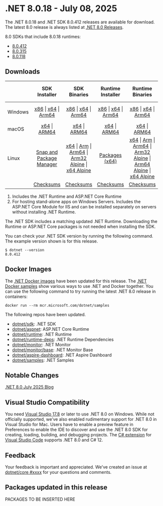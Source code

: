 # .NET 8.0.18 - July 08, 2025

The .NET 8.0.18 and .NET SDK 8.0.412 releases are available for download. The latest 8.0 release is always listed at [.NET 8.0 Releases](../README.md).

8.0 SDKs that include 8.0.18 runtimes:

* [8.0.412][8.0.412]
* [8.0.315][8.0.315]
* [8.0.118][8.0.118]

## Downloads

|           | SDK Installer                        | SDK Binaries                 | Runtime Installer                                        | Runtime Binaries                                 | ASP.NET Core Runtime           |Windows Desktop Runtime          |
| --------- | :------------------------------------------:     | :----------------------:                 | :---------------------------:                            | :-------------------------:                      | :-----------------:            | :-----------------:            |
| Windows   | [x86][dotnet-sdk-win-x86.exe] \| [x64][dotnet-sdk-win-x64.exe] \| [Arm64][dotnet-sdk-win-arm64.exe] | [x86][dotnet-sdk-win-x86.zip] \| [x64][dotnet-sdk-win-x64.zip] \|  [Arm64][dotnet-sdk-win-arm64.zip] | [x86][dotnet-runtime-win-x86.exe] \| [x64][dotnet-runtime-win-x64.exe] \| [Arm64][dotnet-runtime-win-arm64.exe] | [x86][dotnet-runtime-win-x86.zip] \| [x64][dotnet-runtime-win-x64.zip] \| [Arm64][dotnet-runtime-win-arm64.zip] | [x86][aspnetcore-runtime-win-x86.exe] \| [x64][aspnetcore-runtime-win-x64.exe] \| [Hosting Bundle][dotnet-hosting-win.exe] | [x86][windowsdesktop-runtime-win-x86.exe] \| [x64][windowsdesktop-runtime-win-x64.exe] \| [Arm64][windowsdesktop-runtime-win-arm64.exe] |
| macOS     | [x64][dotnet-sdk-osx-x64.pkg] \| [ARM64][dotnet-sdk-osx-arm64.pkg] | [x64][dotnet-sdk-osx-x64.tar.gz] \| [ARM64][dotnet-sdk-osx-arm64.tar.gz]  | [x64][dotnet-runtime-osx-x64.pkg] \| [ARM64][dotnet-runtime-osx-arm64.pkg] | [x64][dotnet-runtime-osx-x64.tar.gz] \| [ARM64][dotnet-runtime-osx-arm64.tar.gz]| [x64][aspnetcore-runtime-osx-x64.tar.gz] \| [ARM64][aspnetcore-runtime-osx-arm64.tar.gz] | - |
| Linux     |  [Snap and Package Manager](../install-linux.md)  | [x64][dotnet-sdk-linux-x64.tar.gz] \| [Arm][dotnet-sdk-linux-arm.tar.gz]  \| [Arm64][dotnet-sdk-linux-arm64.tar.gz] \| [Arm32 Alpine][dotnet-sdk-linux-musl-arm.tar.gz]  \| [x64 Alpine][dotnet-sdk-linux-musl-x64.tar.gz] | [Packages (x64)][linux-packages] | [x64][dotnet-runtime-linux-x64.tar.gz] \| [Arm][dotnet-runtime-linux-arm.tar.gz] \| [Arm64][dotnet-runtime-linux-arm64.tar.gz] \| [Arm32 Alpine][dotnet-runtime-linux-musl-arm.tar.gz] \| [Arm64 Alpine][dotnet-runtime-linux-musl-arm64.tar.gz] \| [x64 Alpine][dotnet-runtime-linux-musl-x64.tar.gz]  | [x64][aspnetcore-runtime-linux-x64.tar.gz]  \| [Arm][aspnetcore-runtime-linux-arm.tar.gz] \| [Arm64][aspnetcore-runtime-linux-arm64.tar.gz] \| [x64 Alpine][aspnetcore-runtime-linux-musl-x64.tar.gz] | - |
|  | [Checksums][checksums-sdk]                             | [Checksums][checksums-sdk]                                      | [Checksums][checksums-runtime]                             | [Checksums][checksums-runtime]  | [Checksums][checksums-runtime]  | [Checksums][checksums-runtime] |

1. Includes the .NET Runtime and ASP.NET Core Runtime
2. For hosting stand-alone apps on Windows Servers. Includes the ASP.NET Core Module for IIS and can be installed separately on servers without installing .NET Runtime.

The .NET SDK includes a matching updated .NET Runtime. Downloading the Runtime or ASP.NET Core packages is not needed when installing the SDK.

You can check your .NET SDK version by running the following command. The example version shown is for this release.

```console
$ dotnet --version
8.0.412
```

## Docker Images

The [.NET Docker images](https://hub.docker.com/_/microsoft-dotnet) have been updated for this release. The [.NET Docker samples](https://github.com/dotnet/dotnet-docker/blob/main/samples/README.md) show various ways to use .NET and Docker together. You can use the following command to try running the latest .NET 8.0 release in containers:

```console
docker run --rm mcr.microsoft.com/dotnet/samples
```

The following repos have been updated.

* [dotnet/sdk](https://github.com/dotnet/dotnet-docker/blob/main/README.sdk.md): .NET SDK
* [dotnet/aspnet](https://github.com/dotnet/dotnet-docker/blob/main/README.aspnet.md): ASP.NET Core Runtime
* [dotnet/runtime](https://github.com/dotnet/dotnet-docker/blob/main/README.runtime.md): .NET Runtime
* [dotnet/runtime-deps](https://github.com/dotnet/dotnet-docker/blob/main/README.runtime.md): .NET Runtime Dependencies
* [dotnet/monitor](https://github.com/dotnet/dotnet-docker/blob/main/README.monitor.md): .NET Monitor
* [dotnet/monitor/base](https://github.com/dotnet/dotnet-docker/blob/main/README.monitor-base.md): .NET Monitor Base
* [dotnet/aspire-dashboard](https://github.com/dotnet/dotnet-docker/blob/main/README.aspire-dashboard.md): .NET Aspire Dashboard
* [dotnet/samples](https://github.com/dotnet/dotnet-docker/blob/main/README.samples.md): .NET Samples

## Notable Changes

 [.NET 8.0 July 2025 Blog][dotnet-blog]

## Visual Studio Compatibility

You need [Visual Studio 17.8](https://visualstudio.microsoft.com) or later to use .NET 8.0 on Windows. While not officially supported, we’ve also enabled rudimentary support for .NET 8.0 in Visual Studio for Mac. Users have to enable a preview feature in Preferences to enable the IDE to discover and use the .NET 8.0 SDK for creating, loading, building, and debugging projects. The [C# extension](https://code.visualstudio.com/docs/languages/dotnet) for [Visual Studio Code](https://code.visualstudio.com/) supports .NET 8.0 and C# 12.

## Feedback

Your feedback is important and appreciated. We've created an issue at [dotnet/core #xxxx](https://github.com/dotnet/core/issues/xxxx) for your questions and comments.

[8.0.412]: 8.0.18.md
[8.0.315]: 8.0.315.md
[8.0.118]: 8.0.118.md

[checksums-runtime]: https://builds.dotnet.microsoft.com/dotnet/checksums/8.0.18-sha.txt
[checksums-sdk]: https://builds.dotnet.microsoft.com/dotnet/checksums/8.0.18-sha.txt

[dotnet-blog]: https://devblogs.microsoft.com/dotnet/dotnet-and-dotnet-framework-july-2025-servicing-updates/

[linux-packages]: ../install-linux.md

## Packages updated in this release

PACKAGES TO BE INSERTED HERE

[//]: # ( Runtime 8.0.18)
[dotnet-runtime-linux-arm.tar.gz]: https://builds.dotnet.microsoft.com/dotnet/Runtime/8.0.18/dotnet-runtime-8.0.18-linux-arm.tar.gz
[dotnet-runtime-linux-arm64.tar.gz]: https://builds.dotnet.microsoft.com/dotnet/Runtime/8.0.18/dotnet-runtime-8.0.18-linux-arm64.tar.gz
[dotnet-runtime-linux-musl-arm.tar.gz]: https://builds.dotnet.microsoft.com/dotnet/Runtime/8.0.18/dotnet-runtime-8.0.18-linux-musl-arm.tar.gz
[dotnet-runtime-linux-musl-arm64.tar.gz]: https://builds.dotnet.microsoft.com/dotnet/Runtime/8.0.18/dotnet-runtime-8.0.18-linux-musl-arm64.tar.gz
[dotnet-runtime-linux-musl-x64.tar.gz]: https://builds.dotnet.microsoft.com/dotnet/Runtime/8.0.18/dotnet-runtime-8.0.18-linux-musl-x64.tar.gz
[dotnet-runtime-linux-x64.tar.gz]: https://builds.dotnet.microsoft.com/dotnet/Runtime/8.0.18/dotnet-runtime-8.0.18-linux-x64.tar.gz
[dotnet-runtime-osx-arm64.pkg]: https://builds.dotnet.microsoft.com/dotnet/Runtime/8.0.18/dotnet-runtime-8.0.18-osx-arm64.pkg
[dotnet-runtime-osx-arm64.tar.gz]: https://builds.dotnet.microsoft.com/dotnet/Runtime/8.0.18/dotnet-runtime-8.0.18-osx-arm64.tar.gz
[dotnet-runtime-osx-x64.pkg]: https://builds.dotnet.microsoft.com/dotnet/Runtime/8.0.18/dotnet-runtime-8.0.18-osx-x64.pkg
[dotnet-runtime-osx-x64.tar.gz]: https://builds.dotnet.microsoft.com/dotnet/Runtime/8.0.18/dotnet-runtime-8.0.18-osx-x64.tar.gz
[dotnet-runtime-win-arm64.exe]: https://builds.dotnet.microsoft.com/dotnet/Runtime/8.0.18/dotnet-runtime-8.0.18-win-arm64.exe
[dotnet-runtime-win-arm64.zip]: https://builds.dotnet.microsoft.com/dotnet/Runtime/8.0.18/dotnet-runtime-8.0.18-win-arm64.zip
[dotnet-runtime-win-x64.exe]: https://builds.dotnet.microsoft.com/dotnet/Runtime/8.0.18/dotnet-runtime-8.0.18-win-x64.exe
[dotnet-runtime-win-x64.zip]: https://builds.dotnet.microsoft.com/dotnet/Runtime/8.0.18/dotnet-runtime-8.0.18-win-x64.zip
[dotnet-runtime-win-x86.exe]: https://builds.dotnet.microsoft.com/dotnet/Runtime/8.0.18/dotnet-runtime-8.0.18-win-x86.exe
[dotnet-runtime-win-x86.zip]: https://builds.dotnet.microsoft.com/dotnet/Runtime/8.0.18/dotnet-runtime-8.0.18-win-x86.zip

[//]: # ( WindowsDesktop 8.0.18)
[windowsdesktop-runtime-win-arm64.exe]: https://builds.dotnet.microsoft.com/dotnet/WindowsDesktop/8.0.18/windowsdesktop-runtime-8.0.18-win-arm64.exe
[windowsdesktop-runtime-win-x64.exe]: https://builds.dotnet.microsoft.com/dotnet/WindowsDesktop/8.0.18/windowsdesktop-runtime-8.0.18-win-x64.exe
[windowsdesktop-runtime-win-x86.exe]: https://builds.dotnet.microsoft.com/dotnet/WindowsDesktop/8.0.18/windowsdesktop-runtime-8.0.18-win-x86.exe

[//]: # ( ASP 8.0.18)
[aspnetcore-runtime-linux-arm.tar.gz]: https://builds.dotnet.microsoft.com/dotnet/aspnetcore/Runtime/8.0.18/aspnetcore-runtime-8.0.18-linux-arm.tar.gz
[aspnetcore-runtime-linux-arm64.tar.gz]: https://builds.dotnet.microsoft.com/dotnet/aspnetcore/Runtime/8.0.18/aspnetcore-runtime-8.0.18-linux-arm64.tar.gz
[aspnetcore-runtime-linux-musl-x64.tar.gz]: https://builds.dotnet.microsoft.com/dotnet/aspnetcore/Runtime/8.0.18/aspnetcore-runtime-8.0.18-linux-musl-x64.tar.gz
[aspnetcore-runtime-linux-x64.tar.gz]: https://builds.dotnet.microsoft.com/dotnet/aspnetcore/Runtime/8.0.18/aspnetcore-runtime-8.0.18-linux-x64.tar.gz
[aspnetcore-runtime-osx-arm64.tar.gz]: https://builds.dotnet.microsoft.com/dotnet/aspnetcore/Runtime/8.0.18/aspnetcore-runtime-8.0.18-osx-arm64.tar.gz
[aspnetcore-runtime-osx-x64.tar.gz]: https://builds.dotnet.microsoft.com/dotnet/aspnetcore/Runtime/8.0.18/aspnetcore-runtime-8.0.18-osx-x64.tar.gz
[aspnetcore-runtime-win-x64.exe]: https://builds.dotnet.microsoft.com/dotnet/aspnetcore/Runtime/8.0.18/aspnetcore-runtime-8.0.18-win-x64.exe
[aspnetcore-runtime-win-x86.exe]: https://builds.dotnet.microsoft.com/dotnet/aspnetcore/Runtime/8.0.18/aspnetcore-runtime-8.0.18-win-x86.exe
[dotnet-hosting-win.exe]: https://builds.dotnet.microsoft.com/dotnet/aspnetcore/Runtime/8.0.18/dotnet-hosting-8.0.18-win.exe

[//]: # ( SDK 8.0.412)
[dotnet-sdk-linux-arm.tar.gz]: https://builds.dotnet.microsoft.com/dotnet/Sdk/8.0.412/dotnet-sdk-8.0.412-linux-arm.tar.gz
[dotnet-sdk-linux-arm64.tar.gz]: https://builds.dotnet.microsoft.com/dotnet/Sdk/8.0.412/dotnet-sdk-8.0.412-linux-arm64.tar.gz
[dotnet-sdk-linux-musl-arm.tar.gz]: https://builds.dotnet.microsoft.com/dotnet/Sdk/8.0.412/dotnet-sdk-8.0.412-linux-musl-arm.tar.gz
[dotnet-sdk-linux-musl-x64.tar.gz]: https://builds.dotnet.microsoft.com/dotnet/Sdk/8.0.412/dotnet-sdk-8.0.412-linux-musl-x64.tar.gz
[dotnet-sdk-linux-x64.tar.gz]: https://builds.dotnet.microsoft.com/dotnet/Sdk/8.0.412/dotnet-sdk-8.0.412-linux-x64.tar.gz
[dotnet-sdk-osx-arm64.pkg]: https://builds.dotnet.microsoft.com/dotnet/Sdk/8.0.412/dotnet-sdk-8.0.412-osx-arm64.pkg
[dotnet-sdk-osx-arm64.tar.gz]: https://builds.dotnet.microsoft.com/dotnet/Sdk/8.0.412/dotnet-sdk-8.0.412-osx-arm64.tar.gz
[dotnet-sdk-osx-x64.pkg]: https://builds.dotnet.microsoft.com/dotnet/Sdk/8.0.412/dotnet-sdk-8.0.412-osx-x64.pkg
[dotnet-sdk-osx-x64.tar.gz]: https://builds.dotnet.microsoft.com/dotnet/Sdk/8.0.412/dotnet-sdk-8.0.412-osx-x64.tar.gz
[dotnet-sdk-win-arm64.exe]: https://builds.dotnet.microsoft.com/dotnet/Sdk/8.0.412/dotnet-sdk-8.0.412-win-arm64.exe
[dotnet-sdk-win-arm64.zip]: https://builds.dotnet.microsoft.com/dotnet/Sdk/8.0.412/dotnet-sdk-8.0.412-win-arm64.zip
[dotnet-sdk-win-x64.exe]: https://builds.dotnet.microsoft.com/dotnet/Sdk/8.0.412/dotnet-sdk-8.0.412-win-x64.exe
[dotnet-sdk-win-x64.zip]: https://builds.dotnet.microsoft.com/dotnet/Sdk/8.0.412/dotnet-sdk-8.0.412-win-x64.zip
[dotnet-sdk-win-x86.exe]: https://builds.dotnet.microsoft.com/dotnet/Sdk/8.0.412/dotnet-sdk-8.0.412-win-x86.exe
[dotnet-sdk-win-x86.zip]: https://builds.dotnet.microsoft.com/dotnet/Sdk/8.0.412/dotnet-sdk-8.0.412-win-x86.zip
